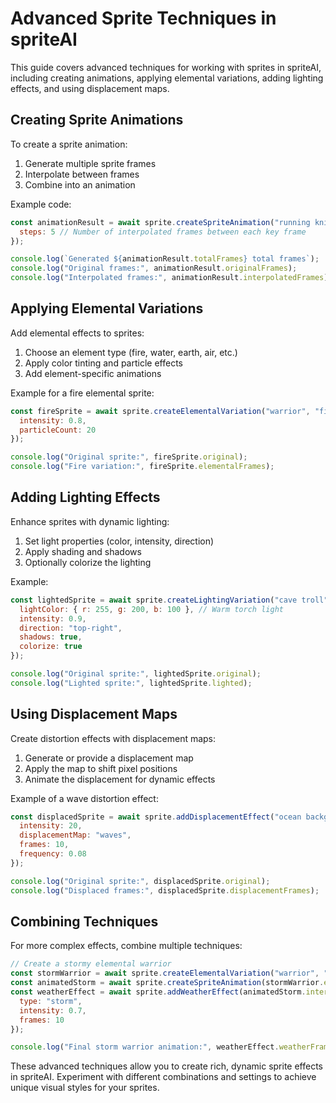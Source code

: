 

  # Advanced Sprite Techniques in spriteAI

This guide covers advanced techniques for working with sprites in spriteAI, including creating animations, applying elemental variations, adding lighting effects, and using displacement maps.

## Creating Sprite Animations

To create a sprite animation:

1. Generate multiple sprite frames
2. Interpolate between frames
3. Combine into an animation

Example code:

```javascript
const animationResult = await sprite.createSpriteAnimation("running knight", 4, {
  steps: 5 // Number of interpolated frames between each key frame
});

console.log(`Generated ${animationResult.totalFrames} total frames`);
console.log("Original frames:", animationResult.originalFrames);
console.log("Interpolated frames:", animationResult.interpolatedFrames);
```

## Applying Elemental Variations 

Add elemental effects to sprites:

1. Choose an element type (fire, water, earth, air, etc.)
2. Apply color tinting and particle effects
3. Add element-specific animations

Example for a fire elemental sprite:

```javascript
const fireSprite = await sprite.createElementalVariation("warrior", "fire", {
  intensity: 0.8,
  particleCount: 20
});

console.log("Original sprite:", fireSprite.original);
console.log("Fire variation:", fireSprite.elementalFrames);
```

## Adding Lighting Effects

Enhance sprites with dynamic lighting:

1. Set light properties (color, intensity, direction)
2. Apply shading and shadows
3. Optionally colorize the lighting

Example:

```javascript
const lightedSprite = await sprite.createLightingVariation("cave troll", {
  lightColor: { r: 255, g: 200, b: 100 }, // Warm torch light
  intensity: 0.9,
  direction: "top-right",
  shadows: true,
  colorize: true
});

console.log("Original sprite:", lightedSprite.original);
console.log("Lighted sprite:", lightedSprite.lighted);
```

## Using Displacement Maps

Create distortion effects with displacement maps:

1. Generate or provide a displacement map
2. Apply the map to shift pixel positions
3. Animate the displacement for dynamic effects

Example of a wave distortion effect:

```javascript
const displacedSprite = await sprite.addDisplacementEffect("ocean background", {
  intensity: 20,
  displacementMap: "waves",
  frames: 10,
  frequency: 0.08
});

console.log("Original sprite:", displacedSprite.original);
console.log("Displaced frames:", displacedSprite.displacementFrames);
```

## Combining Techniques

For more complex effects, combine multiple techniques:

```javascript
// Create a stormy elemental warrior
const stormWarrior = await sprite.createElementalVariation("warrior", "lightning");
const animatedStorm = await sprite.createSpriteAnimation(stormWarrior.elemental, 3);
const weatherEffect = await sprite.addWeatherEffect(animatedStorm.interpolatedFrames[0], {
  type: "storm",
  intensity: 0.7,
  frames: 10
});

console.log("Final storm warrior animation:", weatherEffect.weatherFrames);
```

These advanced techniques allow you to create rich, dynamic sprite effects in spriteAI. Experiment with different combinations and settings to achieve unique visual styles for your sprites.

  